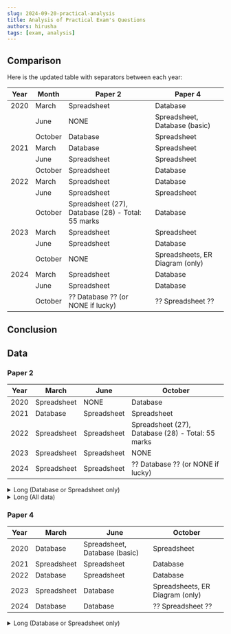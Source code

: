 ```yaml
---
slug: 2024-09-20-practical-analysis
title: Analysis of Practical Exam's Questions
authors: hirusha
tags: [exam, analysis]
---
```


## Comparison

Here is the updated table with separators between each year:

| Year | Month   | Paper 2                                         | Paper 4                                  |
|------|---------|-------------------------------------------------|------------------------------------------|
| 2020 | March   | Spreadsheet                                     | Database                                 |
|      | June    | NONE                                            | Spreadsheet, Database (basic)            |
|      | October | Database                                        | Spreadsheet                              |
| 2021 | March   | Database                                        | Spreadsheet                              |
|      | June    | Spreadsheet                                     | Spreadsheet                              |
|      | October | Spreadsheet                                     | Database                                 |
| 2022 | March   | Spreadsheet                                     | Database                                 |
|      | June    | Spreadsheet                                     | Spreadsheet                              |
|      | October | Spreadsheet (27), Database (28) - Total: 55 marks| Database                                |
| 2023 | March   | Spreadsheet                                     | Spreadsheet                              |
|      | June    | Spreadsheet                                     | Database                                 |
|      | October | NONE                                            | Spreadsheets, ER Diagram (only)          |
| 2024 | March   | Spreadsheet                                     | Database                                 |
|      | June    | Spreadsheet                                     | Database                                 |
|      | October | ?? Database ?? (or NONE if lucky)               | ?? Spreadsheet ??                        |


## Conclusion

## Data

### Paper 2

| Year | March         | June  | October                          |
|------|---------------|-------|----------------------------------|
| 2020 | Spreadsheet   | NONE  | Database                         |
| 2021 | Database      | Spreadsheet | Spreadsheet                  |
| 2022 | Spreadsheet   | Spreadsheet | Spreadsheet (27), Database (28) - Total: 55 marks |
| 2023 | Spreadsheet   | Spreadsheet | NONE                          |
| 2024 | Spreadsheet   | Spreadsheet | ?? Database ?? (or NONE if lucky) |

<details>
<summary>Long (Database or Spreadsheet only)</summary>

- 2020
    - March: Database
    - June: Speadsheet, Database(basic)
    - October: Spreadsheet

- 2021
    - March: Spreadsheet
    - June: Spreadsheet
    - October: Database

- 2022
    - March: Database
    - June: Spreadsheet
    - October: Database

- 2023
    - March: Spreadsheet
    - June: Database
    - October: Spreadsheets, ER Diagram (only)

- 2024
    - March: Database
    - June: Database
    - October: ?? Spreadsheet ??

</details>

<details>
<summary>Long (All data)</summary>


- 2020
    - March: Database, Video Editing
    - June: Speadsheet, Database (basic), Audio Editing, Video Editing
    - October: Spreadsheet

- 2021
    - March: Spreadsheet, Audio Editing
    - June: Spreadsheet, Audio Editing
    - October: Database, Video Editing

- 2022
    - March: Database
    - June: Spreadsheet
    - October: Database, Video Editing

- 2023
    - March: Spreadsheet
    - June: Database, Audio Editing
    - October: Spreadsheets, ER Diagram (only)

- 2024
    - March: Database, Video Editing
    - June: Database, Audio Editing
    - October: ?? Spreadsheet ??

</details>

### Paper 4

| Year | March         | June                        | October                        |
|------|---------------|-----------------------------|--------------------------------|
| 2020 | Database      | Spreadsheet, Database (basic) | Spreadsheet                   |
| 2021 | Spreadsheet   | Spreadsheet                 | Database                       |
| 2022 | Database      | Spreadsheet                 | Database                       |
| 2023 | Spreadsheet   | Database                    | Spreadsheets, ER Diagram (only) |
| 2024 | Database      | Database                    | ?? Spreadsheet ??              |


<details>
<summary>Long (Database or Spreadsheet only)</summary>

- 2020
    - March: Spreadsheet
    - June: NONE
    - October: Database

- 2021
    - March: Database
    - June: Spreadsheet
    - October: Spreadsheet

- 2022
    - March: Spreadsheet
    - June: Spreadsheet
    - October: Spreadsheet (27), Database (28) - (Total: 55 marks)

- 2023
    - March: Spreadsheet
    - June: Spreadsheet
    - October: NONE

- 2024
    - March: Spreadsheet
    - June: Spreadsheet
    - October: ?? Database ?? (or NONE if i'm lucky)

</details>


